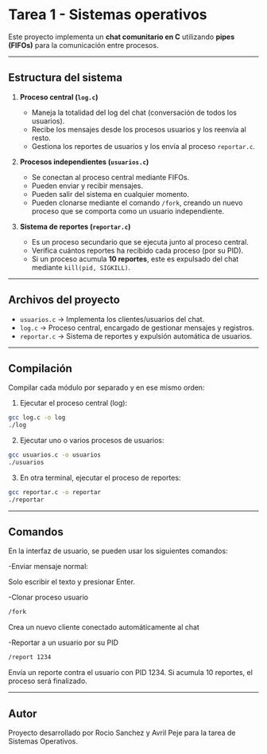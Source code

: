 #  Tarea 1 - Sistemas operativos 

Este proyecto implementa un **chat comunitario en C** utilizando **pipes (FIFOs)** para la comunicación entre procesos.  

---

##  Estructura del sistema

1. **Proceso central (`log.c`)**  
   - Maneja la totalidad del log del chat (conversación de todos los usuarios).  
   - Recibe los mensajes desde los procesos usuarios y los reenvía al resto.  
   - Gestiona los reportes de usuarios y los envía al proceso `reportar.c`.

2. **Procesos independientes (`usuarios.c`)**  
   - Se conectan al proceso central mediante FIFOs.  
   - Pueden enviar y recibir mensajes.  
   - Pueden salir del sistema en cualquier momento.  
   - Pueden clonarse mediante el comando `/fork`, creando un nuevo proceso que se comporta como un usuario independiente.

3. **Sistema de reportes (`reportar.c`)**  
   - Es un proceso secundario que se ejecuta junto al proceso central.  
   - Verifica cuántos reportes ha recibido cada proceso (por su PID).  
   - Si un proceso acumula **10 reportes**, este es expulsado del chat mediante `kill(pid, SIGKILL)`.

---

##  Archivos del proyecto

- `usuarios.c` → Implementa los clientes/usuarios del chat.  
- `log.c` → Proceso central, encargado de gestionar mensajes y registros.  
- `reportar.c` → Sistema de reportes y expulsión automática de usuarios.  

---

##  Compilación

Compilar cada módulo por separado y en ese mismo orden:


1. Ejecutar el proceso central (log):
   
```bash
gcc log.c -o log
./log
```

2. Ejecutar uno o varios procesos de usuarios:

```bash
gcc usuarios.c -o usuarios
./usuarios
```

3. En otra terminal, ejecutar el proceso de reportes:

```bash
gcc reportar.c -o reportar
./reportar
```

---

##  Comandos

En la interfaz de usuario, se pueden usar los siguientes comandos:

-Enviar mensaje normal:

Solo escribir el texto y presionar Enter.

-Clonar proceso usuario

```bash
/fork
```
Crea un nuevo cliente conectado automáticamente al chat

-Reportar a un usuario por su PID

```bash
/report 1234
```
Envía un reporte contra el usuario con PID 1234.
Si acumula 10 reportes, el proceso será finalizado.

---

##  Autor

Proyecto desarrollado por Rocio Sanchez y Avril Peje para la tarea de Sistemas Operativos.
